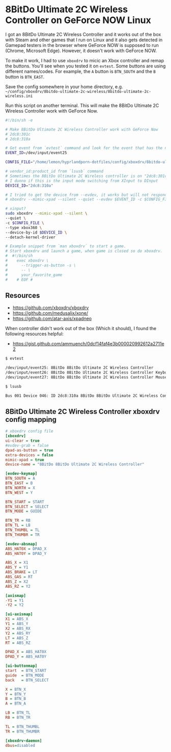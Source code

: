 # 8BitDo Ultimate 2C Wireless Controller on GeForce NOW Linux

I got an 8BitDo Ultimate 2C Wireless Controller and it works out of the box with Steam and other games that I run on Linux and it also gets detected in Gamepad testers in the browser where GeForce NOW is supposed to run (Chrome, Microsoft Edge). However, it doesn't work with GeForce NOW.

To make it work, I had to use `xboxdrv` to micic an Xbox controller and remap the buttons. You'll see when you tested it on `evtest`. Some buttons are using different names/codes. For example, the `A` button is `BTN_SOUTH` and the `B` button is `BTN_EAST`.

Save the config somewhere in your home directory, e.g. `~/config/xboxdrv/8bitdo-ultimate-2c-wireless/8bitdo-ultimate-2c-wireless.ini`

Run this script on another terminal. This will make the 8BitDo Ultimate 2C Wireless Controller work with GeForce Now.

```sh
#!/bin/sh -e

# Make 8BitDo Ultimate 2C Wireless Controller work with GeForce Now
# 2dc8:301c
# 2dc8:310a

# Get event from `evtest` command and look for the event that has the name of the controller
EVENT_ID=/dev/input/event25

CONFIG_FILE="/home/lemon/hyprlandporn-dotfiles/config/xboxdrv/8bitdo-ultimate-2c-wireless/8bitdo-ultimate-2c-wireless.ini"

# vendor_id:product_id from `lsusb` command
# Sometimes the 8BitDo Ultimate 2C Wireless controller is on "2dc8:301c"
# I dunno if this is the input mode switching from XInput to DInput
DEVICE_ID="2dc8:310a"

# I tried to get the device from --evdev, it works but will not respond after a while.
# xboxdrv --mimic-xpad --silent --quiet --evdev $EVENT_ID -c $CONFIG_FILE

# xinput? 
sudo xboxdrv --mimic-xpad --silent \
--quiet \
-c $CONFIG_FILE \
--type xbox360 \
--device-by-id $DEVICE_ID \
--detach-kernel-driver

# Example snippet from `man xboxdrv` to start a game.
# Start xboxdrv and launch a game, when game is closed so do xboxdrv.
#  #!/bin/sh
#    exec xboxdrv \
#      --trigger-as-button -s \
#      -- \
#      your_favorite_game
#    # EOF #
```

## Resources

- https://github.com/xboxdrv/xboxdrv
- https://github.com/medusalix/xone/
- https://github.com/atar-axis/xpadneo

When controller didn't work out of the box (Which it should), I found the following resources helpful:
- https://gist.github.com/ammuench/0dcf14faf4e3b000020992612a2711e2

```sh
$ evtest

/dev/input/event25:	8BitDo 8BitDo Ultimate 2C Wireless Controller
/dev/input/event26:	8BitDo 8BitDo Ultimate 2C Wireless Controller Keyboard
/dev/input/event27:	8BitDo 8BitDo Ultimate 2C Wireless Controller Mouse
```

```sh
$ lsusb

Bus 001 Device 046: ID 2dc8:310a 8BitDo 8BitDo Ultimate 2C Wireless Controller
```

## 8BitDo Ultimate 2C Wireless Controller xboxdrv config mapping

```ini
# xboxdrv config file
[xboxdrv]
ui-clear = true
#evdev-grab = false
dpad-as-button = true
extra-devices = false
mimic-xpad = true
device-name = "8BitDo 8BitDo Ultimate 2C Wireless Controller"

[evdev-keymap]
BTN_SOUTH = A
BTN_EAST = B
BTN_NORTH = X
BTN_WEST = Y

BTN_START = START
BTN_SELECT = SELECT
BTN_MODE = GUIDE

BTN_TR = RB
BTN_TL = LB
BTN_THUMBL = TL
BTN_THUMBR = TR

[evdev-absmap]
ABS_HAT0X = DPAD_X
ABS_HAT0Y = DPAD_Y

ABS_X = X1
ABS_Y = Y1
ABS_BRAKE = LT
ABS_GAS = RT
ABS_Z = X2
ABS_RZ = Y2

[axismap]
-Y1 = Y1
-Y2 = Y2

[ui-axismap]
X1 = ABS_X
Y1 = ABS_Y
X2 = ABS_RX
Y2 = ABS_RY
LT = ABS_Z
RT = ABS_RZ

DPAD_X = ABS_HAT0X
DPAD_Y = ABS_HAT0Y

[ui-buttonmap]
start  = BTN_START
guide  = BTN_MODE
back   = BTN_SELECT

X = BTN_X
Y = BTN_Y
B = BTN_B
A = BTN_A

LB = BTN_TL
RB = BTN_TR

TL = BTN_THUMBL
TR = BTN_THUMBR

[xboxdrv-daemon]
dbus=disabled
```